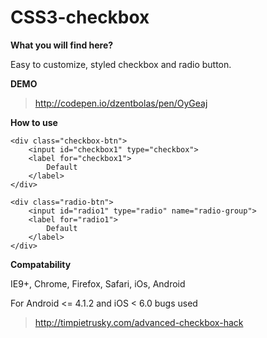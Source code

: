 # CSS3-checkbox

**What you will find here?**

Easy to customize, styled checkbox and radio button.

**DEMO**

> http://codepen.io/dzentbolas/pen/OyGeaj

**How to use**

    <div class="checkbox-btn">
	    <input id="checkbox1" type="checkbox">
	    <label for="checkbox1">
	        Default
	    </label>
	</div>

	<div class="radio-btn">
	    <input id="radio1" type="radio" name="radio-group">
	    <label for="radio1">
	        Default
	    </label>
	</div>

**Compatability**

IE9+, Chrome, Firefox, Safari, iOs, Android

For Android <= 4.1.2 and iOS < 6.0 bugs used

> http://timpietrusky.com/advanced-checkbox-hack





